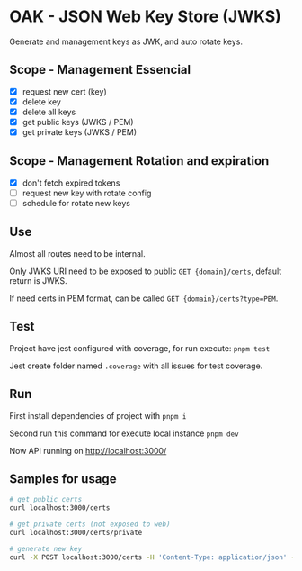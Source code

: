 # OAK - JSON Web Key Store (JWKS)
Generate and management keys as JWK, and auto rotate keys.

## Scope - Management Essencial
- [x] request new cert (key)
- [x] delete key
- [x] delete all keys
- [x] get public keys (JWKS / PEM)
- [x] get private keys (JWKS / PEM)

## Scope - Management Rotation and expiration
- [x] don't fetch expired tokens
- [ ] request new key with rotate config
- [ ] schedule for rotate new keys

## Use
Almost all routes need to be internal.

Only JWKS URI need to be exposed to public `GET {domain}/certs`, default return is JWKS.

If need certs in PEM format, can be called `GET {domain}/certs?type=PEM`.

## Test

Project have jest configured with coverage, for run execute: `pnpm test`

Jest create folder named `.coverage` with all issues for test coverage.

## Run

First install dependencies of project with `pnpm i`

Second run this command for execute local instance `pnpm dev`

Now API running on [http://localhost:3000/](http://localhost:3000/)

## Samples for usage

```bash
# get public certs
curl localhost:3000/certs

# get private certs (not exposed to web)
curl localhost:3000/certs/private

# generate new key
curl -X POST localhost:3000/certs -H 'Content-Type: application/json' -d '{"alg":"RSA"}'
```